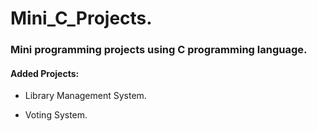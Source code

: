# Mini_C_Projects. #

### Mini programming projects using C programming language. ###

#### Added Projects: ####

  * Library Management System.

  * Voting System.